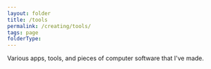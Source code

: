 ```yaml
---
layout: folder
title: /tools
permalink: /creating/tools/
tags: page
folderType: 
---
```


Various apps, tools, and pieces of computer software that I've made.
